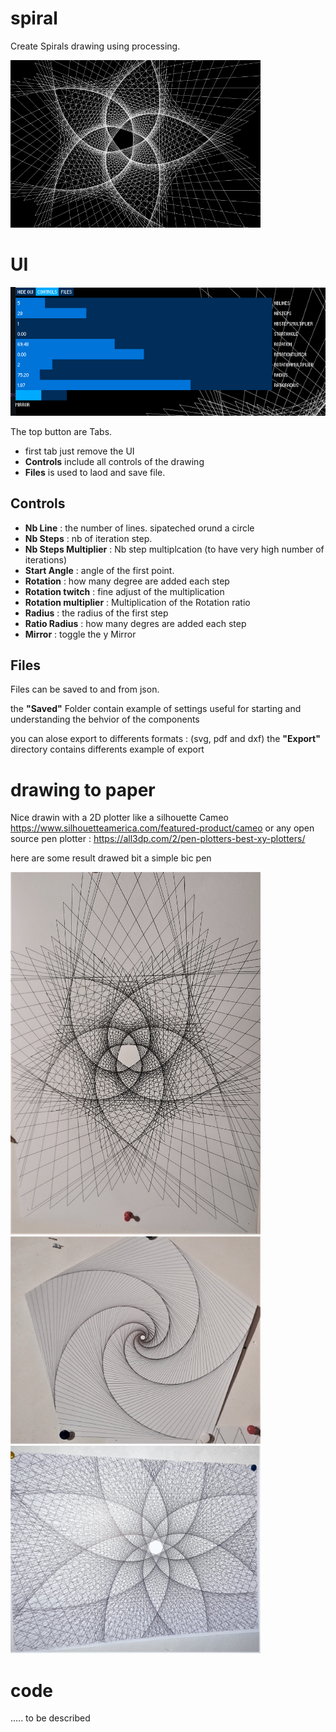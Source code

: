 # spiral

Create Spirals drawing using processing.

<img src="./images/example1.png" alt="Example 1" width="400"/>

# UI

<img src="./images/UI.png" alt="Example 1" />

The top button are Tabs.

* first tab just remove the UI
* **Controls** include all controls of the drawing
* **Files** is used to laod and save file.

## Controls
* **Nb Line** : the number of lines. sipateched orund a circle
* **Nb Steps** : nb of iteration step.
* **Nb Steps Multiplier** : Nb step multiplcation (to have very high number of iterations)
* **Start Angle** : angle of the first point.
* **Rotation** : how many degree are added each step
* **Rotation twitch** : fine adjust of the multiplication
* **Rotation multiplier** : Multiplication of the Rotation ratio
* **Radius** : the radius of the first step
* **Ratio Radius** : how many degres are added each step
* **Mirror** : toggle the y Mirror

## Files

Files can be saved to and from json.

the **"Saved"** Folder contain example of settings useful for starting and understanding the behvior of the components

you can alose export to differents formats : (svg, pdf and dxf)
the **"Export"** directory contains differents example of export

# drawing to paper

Nice drawin with a 2D plotter like a silhouette Cameo https://www.silhouetteamerica.com/featured-product/cameo
or any open source pen plotter : https://all3dp.com/2/pen-plotters-best-xy-plotters/

here are some result drawed bit a simple bic pen

<img src="./images/20210214_183608.jpg" alt="Example 1"  width="400"/>
<img src="./images/20210214_183617.jpg" alt="Example 1"   width="400"/>
<img src="./images/20210214_183625.jpg" alt="Example 1"  width="400"/>

# code

..... to be described




